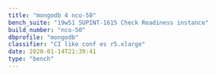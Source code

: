 ```yaml
---
title: "mongodb 4 nco-50"
bench_suite: "19w51 SUPINT-1615 Check Readiness instance"
build_number: "nco-50"
dbprofile: "mongodb"
classifier: "CI like conf es r5.xlarge"
date: 2020-01-14T21:39:41
type: "bench"
---
```

